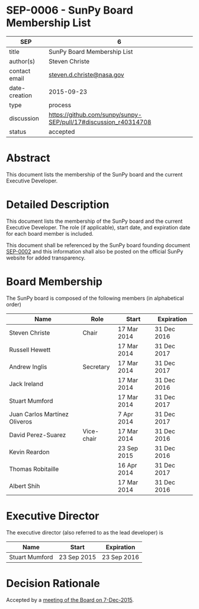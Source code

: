 # SEP-0006 - SunPy Board Membership List

| SEP           | 6 |
|---------------|---|
| title         | SunPy Board Membership List |
| author(s)     | Steven Christe |
| contact email | steven.d.christe@nasa.gov |
| date-creation | 2015-09-23 |
| type          | process |
| discussion    | https://github.com/sunpy/sunpy-SEP/pull/17#discussion_r40314708 |
| status        | accepted |

# Abstract
This document lists the membership of the SunPy board and the current Executive Developer.

# Detailed Description
This document lists the membership of the SunPy board and the current Executive Developer.
The role (if applicable), start date, and expiration date for each board member is included.

This document shall be referenced by the SunPy board
founding document [SEP-0002](https://github.com/sunpy/sunpy-SEP/blob/master/SEP-0002.md) and this information shall also be posted on the official SunPy website for added transparency.

# Board Membership
The SunPy board is composed of the following members (in alphabetical order)

| Name                          | Role              | Start       |  Expiration |
|-------------------------------|-------------------|-------------|-------------|
| Steven Christe                | Chair             | 17 Mar 2014 | 31 Dec 2016 |
| Russell Hewett                |                   | 17 Mar 2014 | 31 Dec 2017 |
| Andrew Inglis                 | Secretary         | 17 Mar 2014 | 31 Dec 2017 |
| Jack Ireland                  |                   | 17 Mar 2014 | 31 Dec 2016 |
| Stuart Mumford                |                   | 17 Mar 2014 | 31 Dec 2017 |
| Juan Carlos Martínez Oliveros |                   |  7 Apr 2014 | 31 Dec 2017 |
| David Perez-Suarez            | Vice-chair        | 17 Mar 2014 | 31 Dec 2016 |
| Kevin Reardon                 |                   | 23 Sep 2015 | 31 Dec 2016 |
| Thomas Robitaille             |                   | 16 Apr 2014 | 31 Dec 2017 |
| Albert Shih                   |                   | 17 Mar 2014 | 31 Dec 2016 |

# Executive Director
The executive director (also referred to as the lead developer) is

| Name           | Start        | Expiration |
|----------------|--------------|------------|
| Stuart Mumford | 23 Sep 2015  | 23 Sep 2016|

# Decision Rationale
Accepted by a [meeting of the Board on 7-Dec-2015](https://github.com/sunpy/sunpy/wiki/Minutes-of-SunPy-Board-Meeting-12-07-15).
